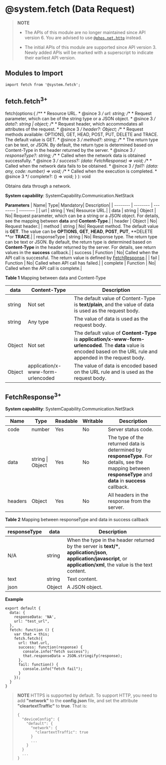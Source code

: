 # @system.fetch (Data Request)

> **NOTE**
> - The APIs of this module are no longer maintained since API version 6. You are advised to use [`@ohos.net.http`](js-apis-http.md) instead.
> 
> - The initial APIs of this module are supported since API version 3. Newly added APIs will be marked with a superscript to indicate their earliest API version.


## Modules to Import


```
import fetch from '@system.fetch';
```


## fetch.fetch<sup>3+</sup>

fetch(options:{
    /**
     * Resource URL.
     * @since 3
     */
    url: string;
    /**
     * Request parameter, which can be of the string type or a JSON object.
     * @since 3
     */
    data?: string | object;
    /**
     * Request header, which accommodates all attributes of the request.
     * @since 3
     */
    header?: Object;
    /**
     * Request methods available: OPTIONS, GET, HEAD, POST, PUT, DELETE and TRACE. The default value is GET.
     * @since 3
     */
    method?: string;
    /**
     * The return type can be text, or JSON. By default, the return type is determined based on Content-Type in the header returned by the server.
     * @since 3
     */
    responseType?: string;
    /**
     * Called when the network data is obtained successfully.
     * @since 3
     */
    success?: (data: FetchResponse) => void;
    /**
     * Called when the network data fails to be obtained.
     * @since 3
     */
    fail?: (data: any, code: number) => void;
    /**
     * Called when the execution is completed.
     * @since 3
     */
    complete?: () => void;
  } ): void

Obtains data through a network.

**System capability**: SystemCapability.Communication.NetStack

**Parameters**
| Name| Type| Mandatory| Description|
| -------- | -------- | -------- | -------- |
| url | string | Yes| Resource URL.|
| data | string \| Object | No| Request parameter, which can be a string or a JSON object. For details, see the mapping between **data** and **Content-Type**.|
| header | Object | No| Request header.|
| method | string | No| Request method. The default value is **GET**. The value can be **OPTIONS**, **GET**, **HEAD**, **POST**, **PUT**, **DELETE **or **TRACE**.|
| responseType | string | No| Response type. The return type can be text or JSON. By default, the return type is determined based on **Content-Type** in the header returned by the server. For details, see return values in the **success** callback.|
| success | Function | No| Called when the API call is successful. The return value is defined by [FetchResponse](#fetchresponse).|
| fail | Function | No| Called when API call has failed.|
| complete | Function | No| Called when the API call is complete.|

**Table 1** Mapping between data and Content-Type

| data | Content-Type | Description|
| -------- | -------- | -------- |
| string | Not set| The default value of Content-Type is **text/plain**, and the value of data is used as the request body.|
| string | Any type| The value of data is used as the request body.|
| Object | Not set| The default value of **Content-Type** is **application/x-www-form-urlencoded**. The **data** value is encoded based on the URL rule and appended in the request body.|
| Object | application/x-www-form-urlencoded | The value of data is encoded based on the URL rule and is used as the request body.|

## FetchResponse<sup>3+</sup>

**System capability**: SystemCapability.Communication.NetStack

| Name| Type| Readable| Writable| Description|
| -------- | -------- | -------- | -------- | -------- |
| code | number | Yes| No| Server status code.|
| data | string \| Object | Yes| No| The type of the returned data is determined by **responseType**. For details, see the mapping between **responseType** and **data** in **success** callback.|
| headers | Object | Yes| No| All headers in the response from the server.|

**Table 2** Mapping between responseType and data in success callback

| responseType | data | Description|
| -------- | -------- | -------- |
| N/A| string | When the type in the header returned by the server is **text/\***, **application/json**, **application/javascript**, or **application/xml**, the value is the text content.|
| text | string | Text content.|
| json | Object | A JSON object.|

**Example**

```
export default {
  data: {
    responseData: 'NA',
    url: "test_url",
  },
  fetch: function () {
    var that = this;
    fetch.fetch({
      url: that.url,
      success: function(response) {
        console.info("fetch success");
        that.responseData = JSON.stringify(response);
      },
      fail: function() {
        console.info("fetch fail");
      }
    });
  }
}
```


> **NOTE**
>   HTTPS is supported by default. To support HTTP, you need to add **"network"** to the **config.json** file, and set the attribute **"cleartextTraffic"** to **true**. That is:
>   
> ```
> {
>   "deviceConfig": {
>     "default": {
>       "network": {
>         "cleartextTraffic": true
>       }
>       ...
>     }
>   }
>   ...
> }
> ```
